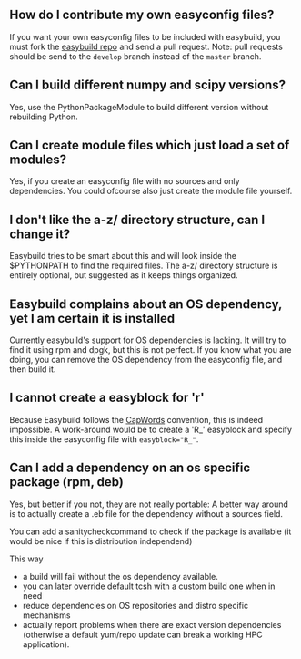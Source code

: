 ## How do I contribute my own easyconfig files? ##

If you want your own easyconfig files to be included with easybuild, you must
fork the [easybuild repo](http://github.com/hpcugent/easybuild/) and send a pull
request.  Note: pull requests should be send to the `develop` branch instead of
the `master` branch.

## Can I build different numpy and scipy versions? ##

Yes, use the PythonPackageModule to build different version without rebuilding
Python.

## Can I create module files which just load a set of modules? ##

Yes, if you create an easyconfig file with no sources and only dependencies.
You could ofcourse also just create the module file yourself.

## I don't like the a-z/ directory structure, can I change it? ##

Easybuild tries to be smart about this and will look inside the $PYTHONPATH to
find the required files. The a-z/ directory structure is entirely optional, but
suggested as it keeps things organized.

## Easybuild complains about an OS dependency, yet I am certain it is installed

Currently easybuild's support for OS dependencies is lacking. It will try to
find it using rpm and dpgk, but this is not perfect.
If you know what you are doing, you can remove the OS dependency from the
easyconfig file, and then build it.

## I cannot create a easyblock for 'r' ##

Because Easybuild follows the [CapWords](http://en.wikipedia.org/wiki/CamelCase)
convention, this is indeed impossible.
A work-around would be to create a 'R_' easyblock and specify this inside the
easyconfig file with `easyblock="R_"`.

## Can I add a dependency on an os specific package (rpm, deb) ##

Yes, but better if you not, they are not really portable:
A better way around is to actually create a .eb file for the dependency
without a sources field.

You can add a sanitycheckcommand to check if the package is available
(it would be nice if this is distribution independend)

This way
* a build will fail without the os dependency available.
* you can later override default tcsh with a custom build one when in
need
* reduce dependencies on OS repositories and distro specific mechanisms
* actually report problems when there are exact version dependencies
(otherwise a default yum/repo update can break a working HPC
application).

